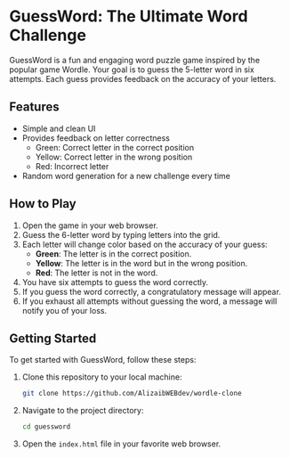 # GuessWord: The Ultimate Word Challenge

GuessWord is a fun and engaging word puzzle game inspired by the popular game Wordle. Your goal is to guess the 5-letter word in six attempts. Each guess provides feedback on the accuracy of your letters.

## Features

- Simple and clean UI
- Provides feedback on letter correctness
  - Green: Correct letter in the correct position
  - Yellow: Correct letter in the wrong position
  - Red: Incorrect letter
- Random word generation for a new challenge every time

## How to Play

1. Open the game in your web browser.
2. Guess the 6-letter word by typing letters into the grid.
3. Each letter will change color based on the accuracy of your guess:
   - **Green**: The letter is in the correct position.
   - **Yellow**: The letter is in the word but in the wrong position.
   - **Red**: The letter is not in the word.
4. You have six attempts to guess the word correctly.
5. If you guess the word correctly, a congratulatory message will appear.
6. If you exhaust all attempts without guessing the word, a message will notify you of your loss.

## Getting Started

To get started with GuessWord, follow these steps:

1. Clone this repository to your local machine:
    ```sh
    git clone https://github.com/AlizaibWEBdev/wordle-clone
    ```
2. Navigate to the project directory:
    ```sh
    cd guessword
    ```
3. Open the `index.html` file in your favorite web browser.


